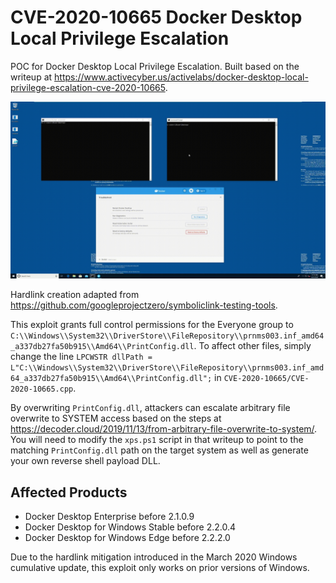 # CVE-2020-10665 Docker Desktop Local Privilege Escalation

POC for Docker Desktop Local Privilege Escalation. Built based on the writeup at https://www.activecyber.us/activelabs/docker-desktop-local-privilege-escalation-cve-2020-10665.

![POC Video](CVE-2020-10665.gif)

Hardlink creation adapted from https://github.com/googleprojectzero/symboliclink-testing-tools.

This exploit grants full control permissions for the Everyone group to `C:\\Windows\\System32\\DriverStore\\FileRepository\\prnms003.inf_amd64_a337db27fa50b915\\Amd64\\PrintConfig.dll`. To affect other files, simply change the line `LPCWSTR dllPath = L"C:\\Windows\\System32\\DriverStore\\FileRepository\\prnms003.inf_amd64_a337db27fa50b915\\Amd64\\PrintConfig.dll";` in `CVE-2020-10665/CVE-2020-10665.cpp`.

By overwriting `PrintConfig.dll`, attackers can escalate arbitrary file overwrite to SYSTEM access based on the steps at https://decoder.cloud/2019/11/13/from-arbitrary-file-overwrite-to-system/. You will need to modify the `xps.ps1` script in that writeup to point to the matching `PrintConfig.dll` path on the target system as well as generate your own reverse shell payload DLL.

## Affected Products

* Docker Desktop Enterprise before 2.1.0.9
* Docker Desktop for Windows Stable before 2.2.0.4
* Docker Desktop for Windows Edge before 2.2.2.0

Due to the hardlink mitigation introduced in the March 2020 Windows cumulative update, this exploit only works on prior versions of Windows.
